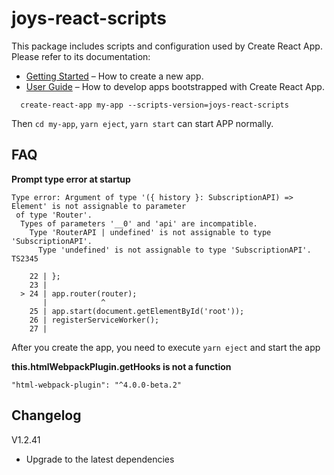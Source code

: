 # joys-react-scripts

This package includes scripts and configuration used by Create React App.
Please refer to its documentation:

* [Getting Started](https://github.com/facebookincubator/create-react-app/blob/master/README.md#getting-started) – How to create a new app.
* [User Guide](https://github.com/facebookincubator/create-react-app/blob/master/packages/react-scripts/template/README.md) – How to develop apps bootstrapped with Create React App.

```
  create-react-app my-app --scripts-version=joys-react-scripts
```

Then `cd my-app`, `yarn eject`, `yarn start` can start APP normally.

## FAQ 

**Prompt type error at startup**

```
Type error: Argument of type '({ history }: SubscriptionAPI) => Element' is not assignable to parameter
 of type 'Router'.
  Types of parameters '__0' and 'api' are incompatible.
    Type 'RouterAPI | undefined' is not assignable to type 'SubscriptionAPI'.
      Type 'undefined' is not assignable to type 'SubscriptionAPI'.  TS2345

    22 | };
    23 |
  > 24 | app.router(router);
       |            ^
    25 | app.start(document.getElementById('root'));
    26 | registerServiceWorker();
    27 |
```

After you create the app, you need to execute `yarn eject` and start the app

**this.htmlWebpackPlugin.getHooks is not a function**

```
"html-webpack-plugin": "^4.0.0-beta.2"
```


## Changelog

V1.2.41

* Upgrade to the latest dependencies
